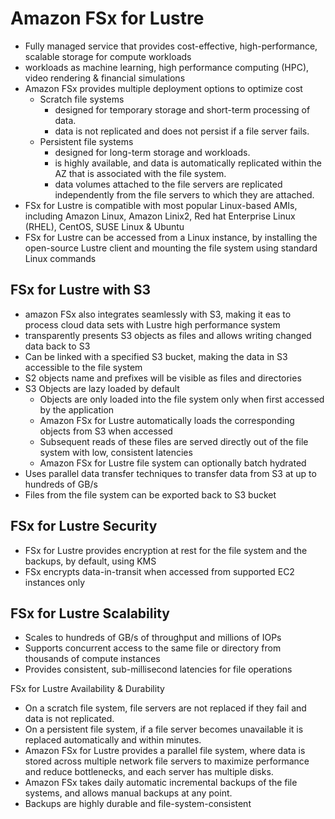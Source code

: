 # Amazon FSx for Lustre
* Fully managed service that provides cost-effective, high-performance, scalable storage for compute workloads
* workloads as machine learning, high performance computing (HPC), video rendering & financial simulations
* Amazon FSx provides multiple deployment options to optimize cost
    * Scratch file systems
        * designed for temporary storage and short-term processing of data.
        * data is not replicated and does not persist if a file server fails.
    * Persistent file systems
        * designed for long-term storage and workloads.
        * is highly available, and data is automatically replicated within the AZ that is associated with the file system.
        * data volumes attached to the file servers are replicated independently from the file servers to which they are attached.
* FSx for Lustre is compatible with most popular Linux-based AMIs, including Amazon Linux, Amazon Linix2, Red hat Enterprise Linux (RHEL), CentOS, SUSE Linux & Ubuntu
* FSx for Lustre can be accessed from a Linux instance, by installing the open-source Lustre client and mounting the file system using standard Linux commands

## FSx for Lustre with S3
* amazon FSx also integrates seamlessly with S3, making it eas to process cloud data sets with Lustre high performance system
* transparently presents S3 objects as files and allows writing changed data back to S3
* Can be linked with a specified S3 bucket, making the data in S3 accessible to the file system
* S2 objects name and prefixes will be visible as files and directories
* S3 Objects are lazy loaded by default
    * Objects are only loaded into the file system only when first accessed by the application
    * Amazon FSx for Lustre automatically loads the corresponding objects from S3 when accessed
    * Subsequent reads of these files are served directly out of the file system with low, consistent latencies
    * Amazon FSx for Lustre file system can optionally batch hydrated
* Uses parallel data transfer techniques to transfer data from S3 at up to hundreds of GB/s
* Files from the file system can be exported back to S3 bucket

## FSx for Lustre Security
* FSx for Lustre provides encryption at rest for the file system and the backups, by default, using KMS
* FSx encrypts data-in-transit when accessed from supported EC2 instances only

## FSx for Lustre Scalability
* Scales to hundreds of GB/s of throughput and millions of IOPs
* Supports concurrent access to the same file or directory from thousands of compute instances
* Provides consistent, sub-millisecond latencies for file operations

FSx for Lustre Availability & Durability
* On a scratch file system, file servers are not replaced if they fail and data is not replicated.
* On a persistent file system, if a file server becomes unavailable it is replaced automatically and within minutes.
* Amazon FSx for Lustre provides a parallel file system, where data is stored across multiple network file servers to maximize performance and reduce bottlenecks, and each server has multiple disks.
* Amazon FSx takes daily automatic incremental backups of the file systems, and allows manual backups at any point.
* Backups are highly durable and file-system-consistent